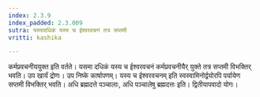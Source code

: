 ```yaml
---
index: 2.3.9
index_padded: 2.3.009
sutra: यस्मादधिकं यस्य च ईश्वरवचनं तत्र सप्तमी
vritti: kashika

---
```

कर्मप्रवचनीययुक्त इति वर्तते। यसमा दधिकं यस्य च ईश्वरवचनं कर्मप्रवचनीयैर् युक्ते तत्र सप्तमी विभक्तिर् भवति। उप खार्यं द्रोणः। उप निष्के कार्षापणम्। यस्य च ईश्वरवचनम् इति स्वस्वामिनोर्द्वयोरपि पर्यायेण सप्तमी विभक्तिर् भवति। अधि ब्रह्मदत्ते पञ्चालाः, अधि पञ्चालेषु ब्रह्मदत्तः इति। द्वितीयापवादो योगः।